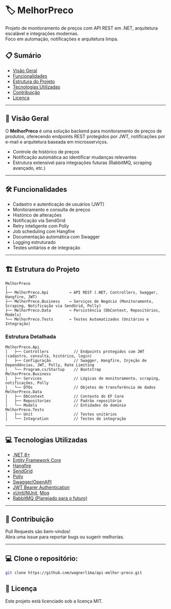 # 🏷️ MelhorPreco

Projeto de monitoramento de preços com API REST em .NET, arquitetura escalável e integrações modernas.  
Foco em automação, notificações e arquitetura limpa.

## 📋 Sumário

- [Visão Geral](#visão-geral)
- [Funcionalidades](#funcionalidades)
- [Estrutura do Projeto](#estrutura-do-projeto)
- [Tecnologias Utilizadas](#tecnologias-utilizadas)
- [Contribuição](#contribuição)
- [Licença](#licença)

---

## 🚀 Visão Geral

O **MelhorPreco** é uma solução backend para monitoramento de preços de produtos, oferecendo endpoints REST protegidos por JWT, notificações por e-mail e arquitetura baseada em microsserviços.

- Controle de histórico de preços
- Notificação automática ao identificar mudanças relevantes
- Estrutura extensível para integrações futuras (RabbitMQ, scraping avançado, etc.)

---

## 🛠️ Funcionalidades

- Cadastro e autenticação de usuários (JWT)
- Monitoramento e consulta de preços
- Histórico de alterações
- Notificação via SendGrid
- Retry inteligente com Polly
- Job scheduling com Hangfire
- Documentação automática com Swagger
- Logging estruturado
- Testes unitários e de integração

---

## 🏗️ Estrutura do Projeto

```text
MelhorPreco
│
├── MelhorPreco.Api         → API REST (.NET, Controllers, Swagger, Hangfire, JWT)
├── MelhorPreco.Business    → Serviços de Negócio (Monitoramento, Scraping, Notificação via SendGrid, Polly)
├── MelhorPreco.Data        → Persistência (DbContext, Repositórios, Models)
└── MelhorPreco.Tests       → Testes Automatizados (Unitários e Integração)
```

### Estrutura Detalhada

```text
MelhorPreco.Api
│   ├── Controllers           // Endpoints protegidos com JWT (cadastro, consulta, histórico, login)
│   ├── Configuração          // Swagger, Hangfire, Injeção de Dependências, JWT, Polly, Rate Limiting
│   └── Program.cs/Startup    // Bootstrap
MelhorPreco.Business
│   ├── Services              // Lógicas de monitoramento, scraping, notificações, Polly
│   └── DTOs                  // Objetos de transferência de dados
MelhorPreco.Data
│   ├── DbContext             // Contexto do EF Core
│   ├── Repositories          // Padrão repositório
│   └── Models                // Entidades do domínio
MelhorPreco.Tests
│   ├── Unit                  // Testes unitários
│   └── Integration           // Testes de integração
```

---

## 💻 Tecnologias Utilizadas

- [.NET 8+](https://dotnet.microsoft.com/)
- [Entity Framework Core](https://docs.microsoft.com/ef/core/)
- [Hangfire](https://www.hangfire.io/)
- [SendGrid](https://sendgrid.com/)
- [Polly](https://github.com/App-vNext/Polly)
- [Swagger/OpenAPI](https://swagger.io/)
- [JWT Bearer Authentication](https://jwt.io/)
- [xUnit/NUnit](https://xunit.net/), [Moq](https://github.com/moq/moq4)
- [RabbitMQ (Planejado para o futuro)](https://www.rabbitmq.com/)

---

## 🤝 Contribuição

Pull Requests são bem-vindos!  
Abra uma issue para reportar bugs ou sugerir melhorias.

---

## 💻 Clone o repositório:
```bash
git clone https://github.com/wagnerl1ma/api-melhor-preco.git
```

## 📜 Licença

Este projeto está licenciado sob a licença MIT.
